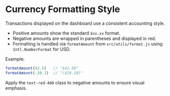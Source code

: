 # Currency Formatting Style

Transactions displayed on the dashboard use a consistent accounting style.

- Positive amounts show the standard `$xx.xx` format.
- Negative amounts are wrapped in parentheses and displayed in red.
- Formatting is handled via `formatAmount` from `src/utils/format.js` using `Intl.NumberFormat` for USD.

Example:

```js
formatAmount(42.5)   // "$42.50"
formatAmount(-20.1)  // "($20.10)"
```

Apply the `text-red-400` class to negative amounts to ensure visual emphasis.
